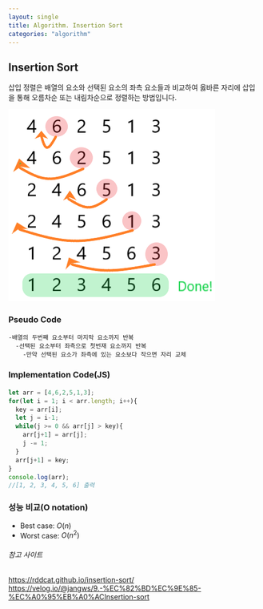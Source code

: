 ```yaml
---
layout: single
title: Algorithm. Insertion Sort
categories: "algorithm"
---
```


## Insertion Sort

삽입 정렬은 배열의 요소와 선택된 요소의 좌측 요소들과 비교하여 옳바른 자리에 삽입을 통해 오름차순 또는 내림차순으로 정렬하는 방법입니다.  

![](../assets/image/InsertionSort.png)  

### Pseudo Code

```
-배열의 두번째 요소부터 마지막 요소까지 반복
  -선택된 요소부터 좌측으로 첫번재 요소까지 반복
    -만약 선택된 요소가 좌측에 있는 요소보다 작으면 자리 교체
```

### Implementation Code(JS)

``` javascript
let arr = [4,6,2,5,1,3];
for(let i = 1; i < arr.length; i++){
  key = arr[i];
  let j = i-1;
  while(j >= 0 && arr[j] > key){
    arr[j+1] = arr[j];
    j -= 1;
  }
  arr[j+1] = key;
}
console.log(arr);
//[1, 2, 3, 4, 5, 6] 출력
```

### 성능 비교(O notation)
- Best case: $O(n)$
- Worst case: $O(n^2)$

###### 참고 사이트
<https://rddcat.github.io/insertion-sort/>  
<https://velog.io/@jangws/9.-%EC%82%BD%EC%9E%85-%EC%A0%95%EB%A0%ACInsertion-sort>